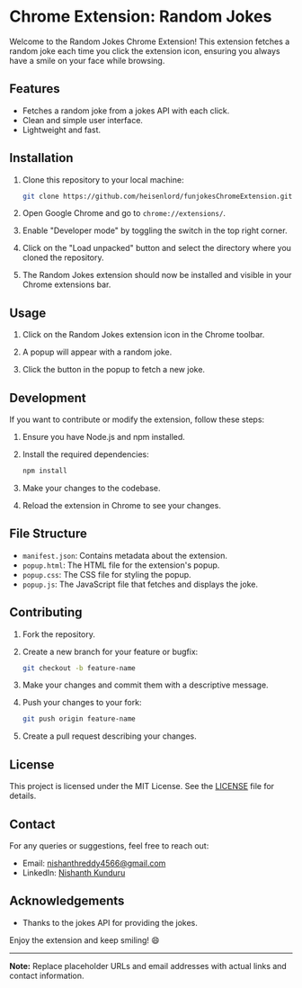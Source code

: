 # Chrome Extension: Random Jokes

Welcome to the Random Jokes Chrome Extension! This extension fetches a random joke each time you click the extension icon, ensuring you always have a smile on your face while browsing.

## Features

- Fetches a random joke from a jokes API with each click.
- Clean and simple user interface.
- Lightweight and fast.

## Installation

1. Clone this repository to your local machine:

    ```bash
    git clone https://github.com/heisenlord/funjokesChromeExtension.git
    ```

2. Open Google Chrome and go to `chrome://extensions/`.

3. Enable "Developer mode" by toggling the switch in the top right corner.

4. Click on the "Load unpacked" button and select the directory where you cloned the repository.

5. The Random Jokes extension should now be installed and visible in your Chrome extensions bar.

## Usage

1. Click on the Random Jokes extension icon in the Chrome toolbar.

2. A popup will appear with a random joke.

3. Click the button in the popup to fetch a new joke.

## Development

If you want to contribute or modify the extension, follow these steps:

1. Ensure you have Node.js and npm installed.

2. Install the required dependencies:

    ```bash
    npm install
    ```

3. Make your changes to the codebase.

4. Reload the extension in Chrome to see your changes.

## File Structure

- `manifest.json`: Contains metadata about the extension.
- `popup.html`: The HTML file for the extension's popup.
- `popup.css`: The CSS file for styling the popup.
- `popup.js`: The JavaScript file that fetches and displays the joke.

## Contributing

1. Fork the repository.

2. Create a new branch for your feature or bugfix:

    ```bash
    git checkout -b feature-name
    ```

3. Make your changes and commit them with a descriptive message.

4. Push your changes to your fork:

    ```bash
    git push origin feature-name
    ```

5. Create a pull request describing your changes.

## License

This project is licensed under the MIT License. See the [LICENSE](LICENSE) file for details.

## Contact

For any queries or suggestions, feel free to reach out:

- Email: nishanthreddy4566@gmail.com
- LinkedIn: [Nishanth Kunduru](https://www.linkedin.com/in/nishanthkunduru/)

## Acknowledgements

- Thanks to the jokes API for providing the jokes.

Enjoy the extension and keep smiling! 😄

---

**Note:** Replace placeholder URLs and email addresses with actual links and contact information.
